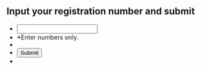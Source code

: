 <!DOCTYPE html>
<html lang="en">
<head>
<meta charset="utf-8">
<title>JavaScript form validation - checking all numbers</title>
<link rel='stylesheet' href='number.css' type='text/css' />
</head>
<body onload='document.form1.text1.focus()'>
<div class="mail">
<h2>Input your registration number and submit</h2>
<form name="form1" action="#">
<ul>
<li><input type='text' name='text1'/></li>
<li class="rq">*Enter numbers only.</li>
<li>&nbsp;</li>
<li><input type="submit" name="submit" value="Submit" onclick="allnumeric(document.form1.text1)" /></li>
<li>&nbsp;</li>
</ul>
</form>
</div>
<script src="number.js"></script>
</body>
</html>
